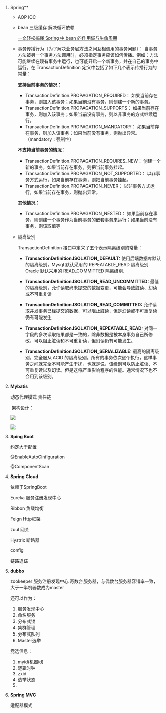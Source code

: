 1. Spring** 

   - AOP  IOC

   - bean 三级缓存 解决循环依赖

     [一文轻松搞懂 Spring 中 bean 的作用域与生命周期](https://mp.weixin.qq.com/s?__biz=Mzg2OTA0Njk0OA==&mid=2247484865&idx=2&sn=178c6e64e6c12172e77efdd669eb86a7&source=41#wechat_redirect)

   - 事务传播行为（为了解决业务层方法之间互相调用的事务问题）：
     当事务方法被另一个事务方法调用时，必须指定事务应该如何传播。例如：方法可能继续在现有事务中运行，也可能开启一个新事务，并在自己的事务中运行。在 TransactionDefinition 定义中包括了如下几个表示传播行为的常量：

     **支持当前事务的情况：**

     - TransactionDefinition.PROPAGATION_REQUIRED： 如果当前存在事务，则加入该事务；如果当前没有事务，则创建一个新的事务。
     - TransactionDefinition.PROPAGATION_SUPPORTS： 如果当前存在事务，则加入该事务；如果当前没有事务，则以非事务的方式继续运行。
     - TransactionDefinition.PROPAGATION_MANDATORY： 如果当前存在事务，则加入该事务；如果当前没有事务，则抛出异常。（mandatory：强制性）

     **不支持当前事务的情况：**

     - TransactionDefinition.PROPAGATION_REQUIRES_NEW： 创建一个新的事务，如果当前存在事务，则把当前事务挂起。
     - TransactionDefinition.PROPAGATION_NOT_SUPPORTED： 以非事务方式运行，如果当前存在事务，则把当前事务挂起。
     - TransactionDefinition.PROPAGATION_NEVER： 以非事务方式运行，如果当前存在事务，则抛出异常。

     **其他情况：**

     - TransactionDefinition.PROPAGATION_NESTED： 如果当前存在事务，则创建一个事务作为当前事务的嵌套事务来运行；如果当前没有事务，则该取值等

   - 隔离级别

     TransactionDefinition 接口中定义了五个表示隔离级别的常量：

     - **TransactionDefinition.ISOLATION_DEFAULT:** 使用后端数据库默认的隔离级别，Mysql 默认采用的 REPEATABLE_READ 隔离级别 Oracle 默认采用的 READ_COMMITTED 隔离级别.
     
     - **TransactionDefinition.ISOLATION_READ_UNCOMMITTED:** 最低的隔离级别，允许读取尚未提交的数据变更，可能会导致脏读、幻读或不可重复读
     
     - **TransactionDefinition.ISOLATION_READ_COMMITTED:** 允许读取并发事务已经提交的数据，可以阻止脏读，但是幻读或不可重复读仍有可能发生
     
     - **TransactionDefinition.ISOLATION_REPEATABLE_READ:** 对同一字段的多次读取结果都是一致的，除非数据是被本身事务自己所修改，可以阻止脏读和不可重复读，但幻读仍有可能发生。
     
     - **TransactionDefinition.ISOLATION_SERIALIZABLE:** 最高的隔离级别，完全服从 ACID 的隔离级别。所有的事务依次逐个执行，这样事务之间就完全不可能产生干扰，也就是说，该级别可以防止脏读、不可重复读以及幻读。但是这将严重影响程序的性能。通常情况下也不会用到该级别。
     
       

2. **Mybatis**

   动态代理模式 责任链

   ​     架构设计：

   ![](http://dl.iteye.com/upload/attachment/0065/2605/6a59d52b-db76-3737-b164-f366bb2fbce7.png)

   ![](https://img-blog.csdn.net/20180624002302854?watermark/2/text/aHR0cHM6Ly9ibG9nLmNzZG4ubmV0L3UwMTQ3NDUwNjk=/font/5a6L5L2T/fontsize/400/fill/I0JBQkFCMA==/dissolve/70)

   

3. **Sping Boot**

   约定大于配置

   @EnableAutoCinfiguration

   @ComponentScan

   

4. **Spring Cloud**

   依赖于SpringBoot

   Eureka      服务注册发现中心

   Ribbon     负载均衡

   Feign        Http框架

   zuul          网关

   Hystrix     断路器

   config

   链路追踪

   

5. **dubbo**

   zookeeper		服务注册发现中心 奇数台服务器，与偶数台服务器容错率一致，大于一半机器数成为master

   还可以作为：

   1. 服务发现中心
   2. 命名服务
   3. 分布式锁
   4. 集群管理
   5. 分布式队列
   6. Master选举

   竞选信息：

   1. myid(机器id)
   2. 逻辑时钟
   3. zxid
   4. 选举状态
   5. 

6. **Spring MVC**

   适配器模式

## 